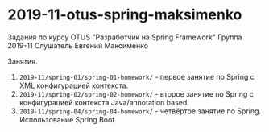 # 2019-11-otus-spring-maksimenko
Задания по курсу OTUS "Разработчик на Spring Framework"
Группа 2019-11
Слушатель Евгений Максименко

Занятия.
1. ```2019-11/spring-01/spring-01-homework/``` - первое занятие по Spring c XML конфигурацией контекста.
2. ```2019-11/spring-02/spring-02-homework/``` - второе занятие по Spring c конфигурацией контекста Java/annotation based.
3. ```2019-11/spring-04/spring-04-homework/``` - четвёртое занятие по Spring. Использование Spring Boot.
